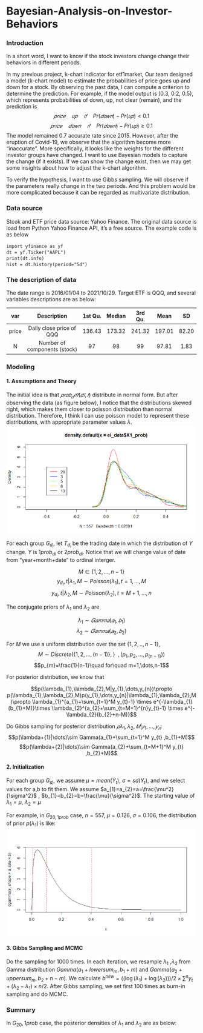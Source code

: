 # Bayesian-Analysis-on-Investor-Behaviors

### Introduction
In a short word, I want to know if the stock investors change change their behaviors in different periods.

In my previous project, k-chart indicator for etf1market, Our team designed a model (k-chart model) to estimate the probabilities of price goes up and down for a stock.
By observing the past data, I can compute a criterion to determine the prediction. 
For example, if the model output is (0.3, 0.2, 0.5), which represents probabilities of down, up, not clear (remain), and the prediction is
$$𝑝𝑟𝑖𝑐𝑒\quad 𝑢𝑝\quad 𝑖𝑓\quad Pr(𝑑𝑜𝑤𝑛)−Pr(𝑢𝑝)<0.1$$ 
$$𝑝𝑟𝑖𝑐𝑒\quad 𝑑𝑜𝑤𝑛\quad 𝑖𝑓\quad Pr(𝑑𝑜𝑤𝑛)−Pr(𝑢𝑝)≥0.1$$
The model remained 0.7 accurate rate since 2015. 
However, after the eruption of Covid-19, we observe that the algorithm become more “inaccurate”. 
More specifically, it looks like the weights for the different investor groups have changed. 
I want to use Bayesian models to capture the change (if it exists). 
If we can show the change exist, then we may get some insights about how to adjust the k-chart algorithm.

To verify the hypothesis, I want to use Gibbs sampling. 
We will observe if the parameters really change in the two periods. 
And this problem would be more complicated because it can be regarded as multivariate distribution.

### Data source
Stcok and ETF price data source: Yahoo Finance. 
The original data source is load from Python Yahoo Finance API, it’s a free source. The example code is as below
```{python}
import yfinance as yf
dt = yf.Ticker("AAPL")
print(dt.info)
hist = dt.history(period="5d")
```

### The description of data
The date range is 2016/01/04 to 2021/10/29. Target ETF is QQQ, and several variables descriptions are as below:

|var |Description |1st Qu. |Median |3rd Qu.| Mean|SD|
|:----:|:----:|:----:|:----:|:----:|:----:|:----:|
|price |Daily close price of QQQ|136.43| 173.32| 241.32| 197.01| 82.20|
|N |Number of components (stock)|97| 98| 99| 97.81| 1.83|

### Modeling
#### 1. Assumptions and Theory
The initial idea is that $𝑝𝑟𝑜𝑏_𝑑𝑖𝑓𝑓(𝑑𝑖,𝑡)$ distribute in normal form. 
But after observing the data (as figure below), I notice that the distributions skewed right, which makes them closer to poisson distribution than normal distribution. Therefore, I think I can use poisson model to represent these distributions, with appropriate parameter values $\lambda$.
![image](https://github.com/highwaycus/Bayesian-Analysis-on-Investor-Behaviors/blob/main/1_4_3.png)

For each group $G_{d_i}$, let $T_{d_i}$ be the trading date in which the distribution of $Y$ change. $Y$ is $1prob_{di}$ or $2prob_{di}$. 
Notice that we will change value of date from “year+month+date” to ordinal interger.

$$M\in\{1,2,\dots,n-1\}$$
$$y_{d_{i}},t|\lambda_{1},M\sim Poisson(\lambda_{1}),t=1,\dots,M$$
$$y_{d_{i}},t|\lambda_{2},M\sim Poisson(\lambda_{2}),t=M+1,\dots,n$$

The conjugate priors of $\lambda_{1}$ and $\lambda_{2}$ are

$$\lambda_{1}\sim 𝐺𝑎𝑚𝑚𝑎(𝑎_{1},𝑏_{1})$$
$$\lambda_{2}\sim 𝐺𝑎𝑚𝑚𝑎(𝑎_{2},𝑏_{2})$$

For $M$ we use a uniform distribution over the set $\{1, 2, .., n-1\}$,
$$M\sim Discrete(\{1,2,\dots,(n-1)\},）,(p_{1},p_{2},\dots,p_{(n-1)} ))$$
$$p_{m}=\frac{1}{n-1}\quad for\quad m=1,\dots,n-1$$

For posterior distribution, we know that

$$p(\lambda_{1},\lambda_{2},M|y_{1},\dots,y_{n})\propto p(\lambda_{1},\lambda_{2},M)p(y_{1},\dots,y_{n}|\lambda_{1},\lambda_{2},M)\propto \lambda_{1}^{a_{1}+\sum_{t=1}^M y_{t}-1} \times e^{-\lambda_{1}(b_{1}+M)}\times \lambda_{2}^{a_{2}+\sum_{t=M+1}^{n}y_{t}-1} \times e^{-\lambda_{2}(b_{2}+n-M)}$$

Do Gibbs sampling for posterior distribution $𝑝\lambda_{1},\lambda_{2},𝑀|𝑦_{1},\dots,𝑦_{𝑛}$:
$$p(\lambda+{1}|\dots)\sim Gamma(a_{1}+\sum_{t=1}^M y_{t} ,b_{1}+M)$$
$$p(\lambda+{2}|\dots)\sim Gamma(a_{2}+\sum_{t=M+1}^M y_{t} ,b_{2}+M)$$

#### 2.	Initialization
For each group $G_{d_{i}}$, we assume $\mu=mean(Y_{t})$, $\sigma=sd(Y_{t})$, and we select values for a,b to fit them. 
We assume $a_{1}=a_{2}=a=\frac{\mu^2}{\sigma^2}$ , $b_{1}=b_{2}=b=\frac{\mu}{\sigma^2}$.
The starting value of $\lambda_{1}=\mu$, $\lambda_{2}=\mu$

For example, in $G_{20,1prob}$ case, $n=557$, $\mu=0.126$, $\sigma=0.106$, the distribution of prior $p(\lambda_{1})$ is like:
![image](https://github.com/highwaycus/Bayesian-Analysis-on-Investor-Behaviors/blob/main/2_1_1.png)

#### 3. Gibbs Sampling and MCMC

Do the sampling for $1000$ times. 
In each iteration, we resample $\lambda_{1}$  ,$\lambda_{2}$ from Gamma distribution $Gamma(a_{1}+lowersum_{m},b_{1}+m)$ and $Gamma(a_{2}+uppersum_{m},b_{2}+n-m)$. 
We calculate $b^{new}=((\log⁡(\lambda_{1})+\log⁡(\lambda_{2})))/2\times \sum^n y_{t} +(\lambda_{2}-\lambda_{1})\times n/2$.
After Gibbs sampling, we set first 100 times as burn-in sampling and do MCMC.

### Summary
In $G_{20},1prob$ case, the posterior densities of $\lambda_{1}$ and $\lambda_{2}$ are as below:


